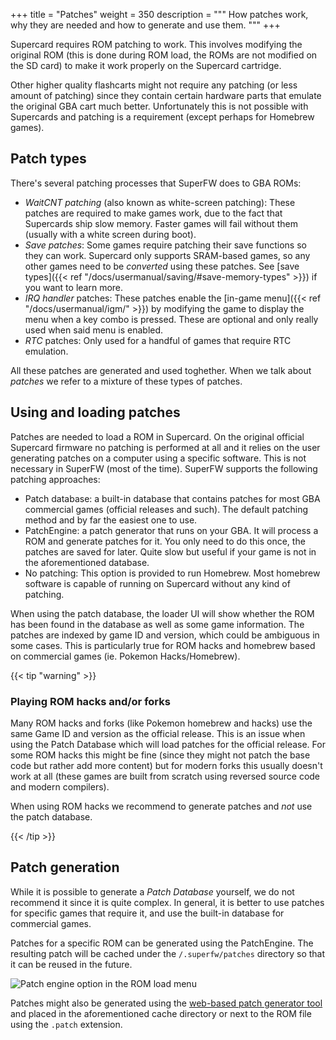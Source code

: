 +++
title = "Patches"
weight = 350
description = """
How patches work, why they are needed and how to generate and use them.
"""
+++

Supercard requires ROM patching to work. This involves modifying the original ROM
(this is done during ROM load, the ROMs are not modified on the SD card) to make
it work properly on the Supercard cartridge.

Other higher quality flashcarts might not require any patching (or less amount
of patching) since they contain certain hardware parts that emulate the original
GBA cart much better. Unfortunately this is not possible with Supercards and patching
is a requirement (except perhaps for Homebrew games).

Patch types
-----------

There's several patching processes that SuperFW does to GBA ROMs:

 - *WaitCNT patching* (also known as white-screen patching): These patches are required
   to make games work, due to the fact that Supercards ship slow memory. Faster
   games will fail without them (usually with a white screen during boot).
 - *Save patches*: Some games require patching their save functions so they can work.
   Supercard only supports SRAM-based games, so any other games need to be _converted_
   using these patches. See [save types]({{< ref "/docs/usermanual/saving/#save-memory-types" >}})
   if you want to learn more.
 - *IRQ handler* patches: These patches enable the [in-game menu]({{< ref "/docs/usermanual/igm/" >}})
   by modifying the game to display the menu when a key combo is pressed. These are optional
   and only really used when said menu is enabled.
 - *RTC* patches: Only used for a handful of games that require RTC emulation.

All these patches are generated and used toghether. When we talk about _patches_
we refer to a mixture of these types of patches.

Using and loading patches
-------------------------

Patches are needed to load a ROM in Supercard. On the original official Supercard
firmware no patching is performed at all and it relies on the user generating patches
on a computer using a specific software. This is not necessary in SuperFW (most of
the time). SuperFW supports the following patching approaches:

 - Patch database: a built-in database that contains patches for most GBA commercial
   games (official releases and such). The default patching method and by far the
   easiest one to use.
 - PatchEngine: a patch generator that runs on your GBA. It will process a ROM and
   generate patches for it. You only need to do this once, the patches are saved for
   later. Quite slow but useful if your game is not in the aforementioned database.
 - No patching: This option is provided to run Homebrew. Most homebrew software is
   capable of running on Supercard without any kind of patching.

When using the patch database, the loader UI will show whether the ROM has been found
in the database as well as some game information. The patches are indexed by game ID
and version, which could be ambiguous in some cases. This is particularly true for ROM
hacks and homebrew based on commercial games (ie. Pokemon Hacks/Homebrew).

{{< tip "warning" >}}

### Playing ROM hacks and/or forks

Many ROM hacks and forks (like Pokemon homebrew and hacks) use the same Game ID
and version as the official release. This is an issue when using the Patch Database
which will load patches for the official release. For some ROM hacks this might be
fine (since they might not patch the base code but rather add more content) but
for modern forks this usually doesn't work at all (these games are built from
scratch using reversed source code and modern compilers).

When using ROM hacks we recommend to generate patches and *not* use the patch
database.

{{< /tip >}}


Patch generation
----------------

While it is possible to generate a _Patch Database_ yourself, we do not recommend it
since it is quite complex. In general, it is better to use patches for specific
games that require it, and use the built-in database for commercial games.

Patches for a specific ROM can be generated using the PatchEngine. The resulting
patch will be cached under the `/.superfw/patches` directory so that it can be
reused in the future.

![Patch engine option in the ROM load menu](/images/screenshots/menu-load-patchengine.png)

Patches might also be generated using the [web-based patch generator tool](https://patchtool.superfw.davidgf.net/)
and placed in the aforementioned cache directory or next to the ROM file
using the `.patch` extension.



